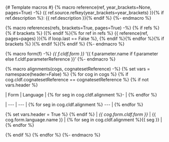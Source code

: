 {# 
 Template macros
 #}
{% macro reference(ref, year_brackets=None, pages=True) -%}
{{ ref.source.refkey(year_brackets=year_brackets) }}{% if ref.description %}: {{ ref.description }}{% endif %}
{%- endmacro %}

{% macro references(refs, brackets=True, pages=True) -%}
{% if refs %}{% if brackets %}
 ({% endif %}{% for ref in refs %}
{{ reference(ref, pages=pages) }}{% if loop.last == False %}, {% endif %}{% endfor %}{% if brackets %}
){% endif %}{% endif %}
{%- endmacro %}

{% macro form(f) -%}
_{{ f.cldf.form }}_ ‘{{ f.parameter.name if f.parameter else f.cldf.parameterReference }}’
{%- endmacro %}

{% macro alignments(cogs, cognatesetReference) -%}
{% set vars = namespace(header=False) %}
{% for cog in cogs %}
{% if cog.cldf.cognatesetReference == cognatesetReference %}
{% if not vars.header %}

| Form | Language | {% for seg in cog.cldf.alignment %}- | {% endfor %}

| --- | --- | {% for seg in cog.cldf.alignment %} --- | {% endfor %}

{% set vars.header = True %}
{% endif %}
| _{{ cog.form.cldf.form }}_ | {{ cog.form.language.name }} | {% for seg in cog.cldf.alignment %}{{ seg }} | {% endfor %}

{% endif %}
{% endfor %}
{%- endmacro %}
